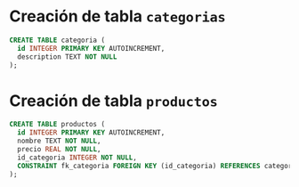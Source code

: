 # Creación de tabla `categorias`

```sql
CREATE TABLE categoria (
  id INTEGER PRIMARY KEY AUTOINCREMENT,
  description TEXT NOT NULL
);
```

# Creación de tabla `productos`

```sql
CREATE TABLE productos (
  id INTEGER PRIMARY KEY AUTOINCREMENT,
  nombre TEXT NOT NULL,
  precio REAL NOT NULL,
  id_categoria INTEGER NOT NULL,
  CONSTRAINT fk_categoria FOREIGN KEY (id_categoria) REFERENCES categorias (id)
);
```
